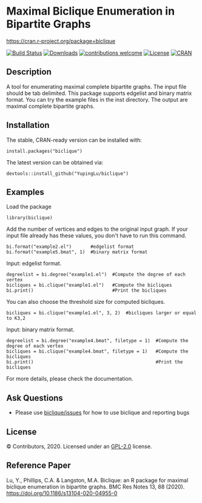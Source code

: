 Maximal Biclique Enumeration in Bipartite Graphs
================================================

<https://cran.r-project.org/package=biclique>

[![Build Status](https://travis-ci.org/YupingLu/biclique.svg?branch=master)](https://travis-ci.org/YupingLu/biclique)
[![Downloads](https://cranlogs.r-pkg.org/badges/biclique?color=brightgreen)](https://www.r-pkg.org/pkg/biclique)
[![contributions welcome](https://img.shields.io/badge/contributions-welcome-brightgreen.svg?style=flat)](https://github.com/YupingLu/biclique/issues)
[![License](https://img.shields.io/badge/license-GPL%20%28%3E=%202%29-brightgreen.svg?style=flat)](https://www.gnu.org/licenses/gpl-2.0.html)
[![CRAN](https://www.r-pkg.org/badges/version/biclique)](https://cran.r-project.org/package=biclique)


Description
-----------
A tool for enumerating maximal complete bipartite graphs. The input file should be tab delimited. This package supports edgelist and binary matrix format. You can try the example files in the inst directory. The output are maximal complete bipartite graphs.

Installation
------------
The stable, CRAN-ready version can be installed with:

    install.packages("biclique")

The latest version can be obtained via:

    devtools::install_github("YupingLu/biclique")

Examples
--------
Load the package
    
    library(biclique)

Add the number of vertices and edges to the original input graph. If your input file already has these values, you don't have to run this command.
    
    bi.format("example2.el")       #edgelist format
    bi.format("example5.bmat", 1)  #binary matrix format

Input: edgelist format.

    degreelist = bi.degree("example1.el")  #Compute the degree of each vertex
    bicliques = bi.clique("example1.el")   #Compute the bicliques
    bi.print()                             #Print the bicliques

You can also choose the threshold size for computed bicliques.
    
    bicliques = bi.clique("example1.el", 3, 2)  #bicliques larger or equal to K3,2

Input: binary matrix format.

    degreelist = bi.degree("example4.bmat", filetype = 1)  #Compute the degree of each vertex
    bicliques = bi.clique("example4.bmat", filetype = 1)   #Compute the bicliques
    bi.print()                                             #Print the bicliques

For more details, please check the documentation.

Ask Questions 
-------------
* Please use [biclique/issues](https://github.com/YupingLu/biclique/issues) for how to use biclique and reporting bugs

License
-------
© Contributors, 2020. Licensed under an [GPL-2.0](https://github.com/YupingLu/biclique/blob/master/LICENSE) license.

Reference Paper
---------------
Lu, Y., Phillips, C.A. & Langston, M.A. Biclique: an R package for maximal biclique enumeration in bipartite graphs. 
BMC Res Notes 13, 88 (2020). https://doi.org/10.1186/s13104-020-04955-0
